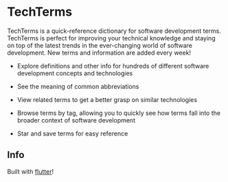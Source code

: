 # TechTerms

TechTerms is a quick-reference dictionary for software development terms. TechTerms is perfect for improving your technical knowledge and staying on top of the latest trends in the ever-changing world of software development. New terms and information are added every week!

- Explore definitions and other info for hundreds of different software development concepts and technologies

- See the meaning of common abbreviations

- View related terms to get a better grasp on similar technologies

- Browse terms by tag, allowing you to quickly see how terms fall into the broader context of software development

- Star and save terms for easy reference

## Info

Built with [flutter](https://flutter.io/)!
